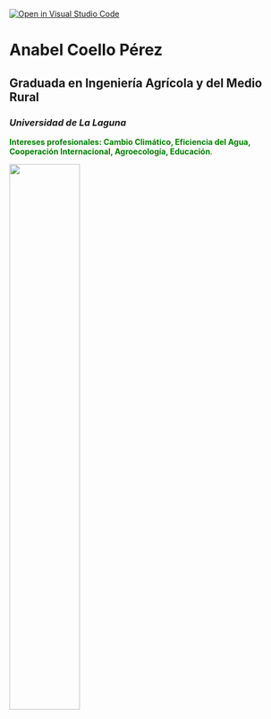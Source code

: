 [![Open in Visual Studio Code](https://classroom.github.com/assets/open-in-vscode-f059dc9a6f8d3a56e377f745f24479a46679e63a5d9fe6f495e02850cd0d8118.svg)](https://classroom.github.com/online_ide?assignment_repo_id=6129508&assignment_repo_type=AssignmentRepo)
# Anabel Coello Pérez
## Graduada en Ingeniería Agrícola y del Medio Rural
### *Universidad de La Laguna*
<span style="color:green">**Intereses profesionales: Cambio Climático, Eficiencia del Agua, Cooperación Internacional, Agroecología, Educación**.

<img 
     width="50%"
     src="https://ep01.epimg.net/elpais/imagenes/2018/06/21/paco_nadal/1529603610_975669_1529650765_sumario_normal.jpg" />

